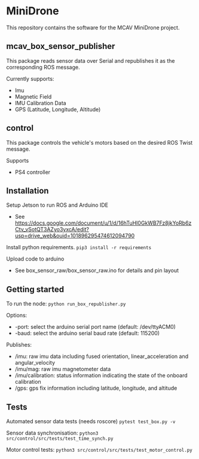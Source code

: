 # MiniDrone 

This repository contains the software for the MCAV MiniDrone project.

## mcav_box_sensor_publisher
This package reads sensor data over Serial and republishes it as the corresponding ROS message.

Currently supports:
- Imu
- Magnetic Field
- IMU Calibration Data
- GPS (Latitude, Longitude, Altitude)

## control
This package controls the vehicle's motors based on the desired ROS Twist message.

Supports
- PS4 controller

## Installation

Setup Jetson to run ROS and Arduino IDE
- See https://docs.google.com/document/u/1/d/16hTuHI0GkWB7Fz8jkYoRb6zCtv_vSotQT3AZyo3yxcA/edit?usp=drive_web&ouid=101896295474612094790

Install python requirements.
`pip3 install -r requirements`

Upload code to arduino
- See box_sensor_raw/box_sensor_raw.ino for details and pin layout

## Getting started

To run the node:
` python run_box_republisher.py `

Options:
- -port: select the arduino serial port name (default: /dev/ttyACM0)
- -baud: select the arduino serial baud rate (default: 115200)

Publishes:
- /imu: raw imu data including fused orientation, linear_acceleration and angular_velocity
- /imu/mag: raw imu magnetometer data
- /imu/calibration: status information indicating the state of the onboard calibration
- /gps: gps fix information including latitude, longitude, and altitude


## Tests

Automated sensor data tests (needs roscore)
` pytest test_box.py -v `

Sensor data synchronisation:
` python3 src/control/src/tests/test_time_synch.py `

Motor control tests:
` python3 src/control/src/tests/test_motor_control.py `
